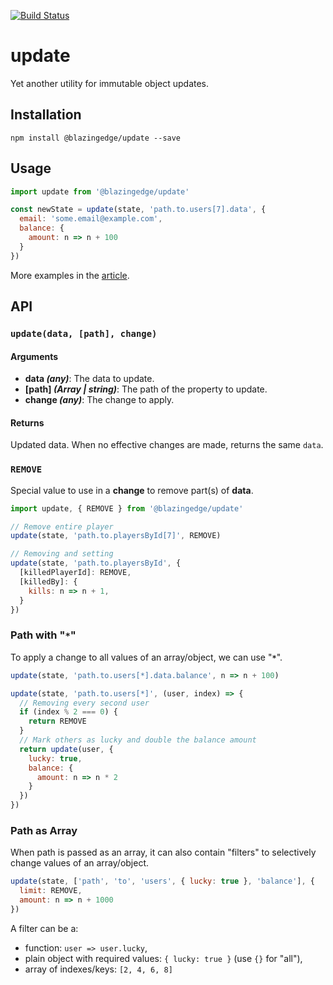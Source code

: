 [![Build Status](https://travis-ci.org/blazing-edge-labs/update.svg?branch=master)](https://travis-ci.org/blazing-edge-labs/update)

# update

Yet another utility for immutable object updates.

## Installation

`npm install @blazingedge/update --save`

## Usage

```js
import update from '@blazingedge/update'

const newState = update(state, 'path.to.users[7].data', {
  email: 'some.email@example.com',
  balance: {
    amount: n => n + 100
  }
})
```

More examples in the [article](https://blog.blazingedge.io/immutable-update/).

## API

### `update(data, [path], change)`

#### Arguments

* **data *(any)***: The data to update.
* **[path] *(Array | string)***: The path of the property to update.
* **change *(any)***: The change to apply.

#### Returns

Updated data. When no effective changes are made, returns the same `data`.

### `REMOVE`

Special value to use in a **change** to remove part(s) of **data**.

```js
import update, { REMOVE } from '@blazingedge/update'

// Remove entire player
update(state, 'path.to.playersById[7]', REMOVE)

// Removing and setting
update(state, 'path.to.playersById', {
  [killedPlayerId]: REMOVE,
  [killedBy]: {
    kills: n => n + 1,
  }
})
```

### Path with "**`*`**"

To apply a change to all values of an array/object, we can use "**`*`**".

```js
update(state, 'path.to.users[*].data.balance', n => n + 100)

update(state, 'path.to.users[*]', (user, index) => {
  // Removing every second user
  if (index % 2 === 0) {
    return REMOVE
  }
  // Mark others as lucky and double the balance amount
  return update(user, {
    lucky: true,
    balance: {
      amount: n => n * 2
    }
  })
})
```

### Path as Array

When path is passed as an array, it can also contain "filters" to selectively change values of an array/object.

```js
update(state, ['path', 'to', 'users', { lucky: true }, 'balance'], {
  limit: REMOVE,
  amount: n => n + 1000
})
```

A filter can be a:
  * function: `user => user.lucky`,
  * plain object with required values: `{ lucky: true }` (use `{}` for "all"),
  * array of indexes/keys: `[2, 4, 6, 8]`

